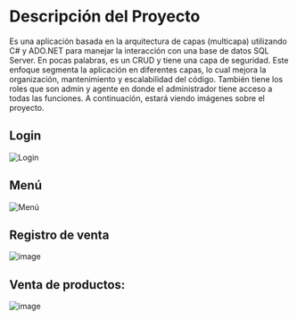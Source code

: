 # Descripción del Proyecto

Es una aplicación basada en la arquitectura de capas (multicapa) utilizando C# y ADO.NET para manejar la interacción con una base de datos SQL Server. En pocas palabras, es un CRUD y tiene una capa de seguridad. Este enfoque segmenta la aplicación en diferentes capas, lo cual mejora la organización, mantenimiento y escalabilidad del código. También tiene los roles que son admin y agente en donde el administrador tiene acceso a todas las funciones. A continuación, estará viendo imágenes sobre el proyecto.

## Login

![Login](https://github.com/AlgenisLopez03/HerramientaStock/assets/141606823/0de43cf8-f0c4-4dff-8266-b6f9aa6905a9)

## Menú

![Menú](https://github.com/AlgenisLopez03/HerramientaStock/assets/141606823/d7e7d887-dce3-405a-a297-56baf90052c4)

## Registro de venta
![image](https://github.com/AlgenisLopez03/HerramientaStock/assets/141606823/cc5e9866-1b16-4943-afa9-89e5a732c417)

## Venta de productos:
![image](https://github.com/AlgenisLopez03/HerramientaStock/assets/141606823/cb7a3024-9d08-4215-b6f4-2e5039e8b6cb)
